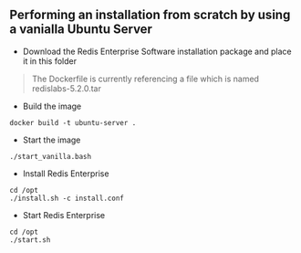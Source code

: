 ## Performing an installation from scratch by using a vanialla Ubuntu Server

* Download the Redis Enterprise Software installation package and place it in this folder

> The Dockerfile is currently referencing a file which is named redislabs-5.2.0.tar


* Build the image

```
docker build -t ubuntu-server .
```

* Start the image

```
./start_vanilla.bash
```

* Install Redis Enterprise

```
cd /opt
./install.sh -c install.conf
```

* Start Redis Enterprise

```
cd /opt
./start.sh
```
